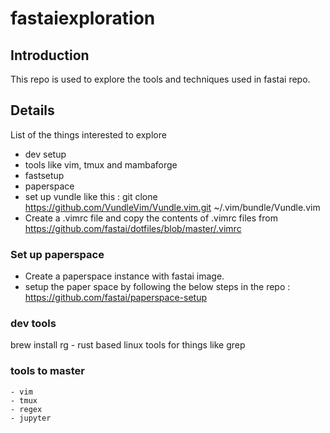 # fastaiexploration

## Introduction

This repo is used to explore the tools and techniques used in fastai repo.

## Details

List of the things interested to explore
  - dev setup
  - tools like vim, tmux and mambaforge
  - fastsetup
  - paperspace
  - set up vundle like this : git clone https://github.com/VundleVim/Vundle.vim.git ~/.vim/bundle/Vundle.vim
  - Create a .vimrc file and copy the contents of .vimrc files from https://github.com/fastai/dotfiles/blob/master/.vimrc

### Set up paperspace
- Create a paperspace instance with fastai image.
- setup the paper space by following the below steps in the repo : https://github.com/fastai/paperspace-setup


### dev tools
brew install rg - rust based linux tools for things like grep


### tools to master

    - vim
    - tmux
    - regex
    - jupyter
